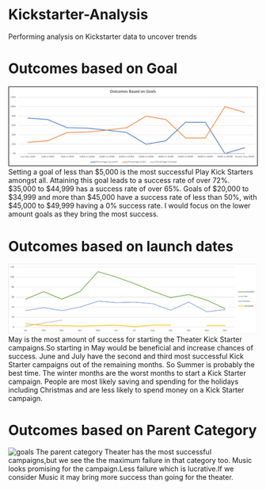 # Kickstarter-Analysis
Performing analysis on Kickstarter data to uncover trends

# Outcomes based on Goal
![goals](Outcomes%20based%20on%20Goal.png)
Setting a goal of less than $5,000 is the most successful Play Kick Starters amongst all. Attaining this goal leads to a success rate of over 72%. $35,000 to $44,999 has a success rate of over 65%. Goals of $20,000 to $34,999 and more than $45,000 have a success rate of less than 50%, with $45,000 to $49,999 having a 0% success rate. I would focus on the lower amount goals as they bring the most success. 

	
	
  
# Outcomes based on launch dates
![Date](Outcomes%20based%20on%20launch%20dates.png)
May is the most amount of success for starting the Theater Kick Starter campaigns.So starting in May would be beneficial and increase chances of success. June and July have the second and third most successful Kick Starter campaigns out of the remaining months. So Summer is probably the best time. The winter months are the worst months to start a Kick Starter campaign. People are most likely saving and spending for the holidays including Christmas and are less likely to spend money on a Kick Starter campaign.
  
  

# Outcomes based on Parent Category
![goals](Outcomes%20parent%20category.png)
The parent category Theater has the most successful campaigns,but we see the the maximum failure in that category too. Music looks promising for the campaign.Less failure which is lucrative.If we consider Music it may bring more success than going for the theater.

